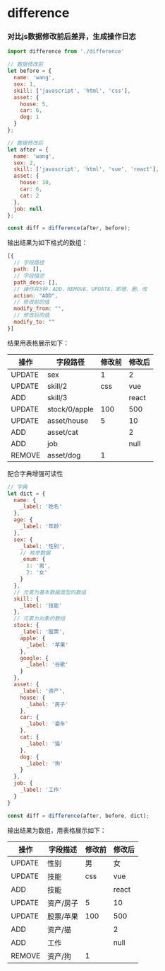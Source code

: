 # difference

### 对比js数据修改前后差异，生成操作日志

```js
import difference from './difference'

// 数据修改前  
let before = {
  name: 'wang',
  sex: 1,
  skill: ['javascript', 'html', 'css'],
  asset: {
    house: 5,
    car: 6,
    dog: 1
  }
};

// 数据修改后  
let after = {
  name: 'wang',
  sex: 2,
  skill: ['javascript', 'html', 'vue', 'react'],
  asset: {
    house: 10,
    car: 6,
    cat: 2
  },
  job: null
};

const diff = difference(after, before);
```
输出结果为如下格式的数组：

```js
[{
  // 字段路径
  path: [],
  // 字段描述
  path_desc: [],
  // 操作共3种：ADD、REMOVE、UPDATE，即增、删、改
  action: "ADD",
  // 修改前的值
  modify_from: "",
  // 修改后的值
  modify_to: ""
}]
```

结果用表格展示如下：

| 操作 | 字段路径 | 修改前 | 修改后 |
| -- | -- | -- | -- |
| UPDATE | sex | 1 | 2 |
| UPDATE | skill/2 | css | vue |
| ADD | skill/3 |  | react |
| UPDATE | stock/0/apple | 100 | 500 |
| UPDATE | asset/house | 5 | 10 |
| ADD | asset/cat |  | 2 |
| ADD | job |  | null |
| REMOVE | asset/dog | 1 |  |

配合字典增强可读性

```js
// 字典
let dict = {
  name: {
    _label: '姓名'
  },
  age: {
    _label: '年龄'
  },
  sex: {
    _label: '性别',
    // 枚举数据
    _enum: {
      1: '男',
      2: '女'
    }
  },
  // 元素为基本数据类型的数组
  skill: {
    _label: '技能'
  },
  // 元素为对象的数组
  stock: {
    _label: '股票',
    apple: {
      _label: '苹果'
    },
    google: {
      _label: '谷歌'
    }
  },
  asset: {
    _label: '资产',
    house: {
      _label: '房子'
    },
    car: {
      _label: '豪车'
    },
    cat: {
      _label: '猫'
    },
    dog: {
      _label: '狗'
    }
  },
  job: {
    _label: '工作'
  }
}

const diff = difference(after, before, dict);
```
输出结果为数组，用表格展示如下：

| 操作 | 字段描述 | 修改前 | 修改后 |
| -- | -- | -- | -- |
| UPDATE | 性别 | 男 | 女 |
| UPDATE | 技能 | css | vue |
| ADD | 技能 |  | react |
| UPDATE | 资产/房子 | 5 | 10 |
| UPDATE | 股票/苹果 | 100 | 500 |
| ADD | 	资产/猫 |  | 2 |
| ADD | 工作 |  | null |
| REMOVE | 	资产/狗 | 1 |  |

